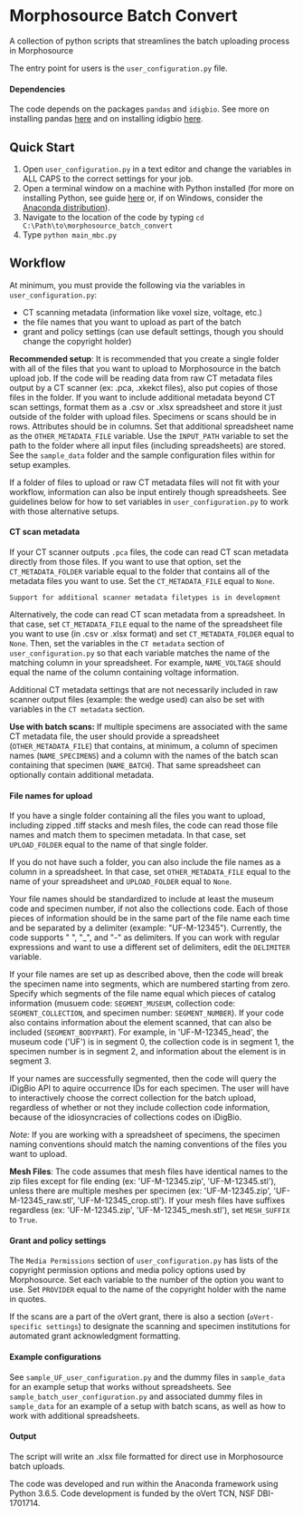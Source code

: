 # Morphosource Batch Convert
A collection of python scripts that streamlines the batch uploading process in Morphosource

The entry point for users is the `user_configuration.py` file.

#### Dependencies
The code depends on the packages `pandas` and `idigbio`. See more on installing pandas [here](https://pandas.pydata.org/pandas-docs/stable/install.html) and on installing idigbio [here](https://pypi.org/project/idigbio/). 

## Quick Start

1. Open `user_configuration.py` in a text editor and change the variables in ALL CAPS to the correct settings for your job.
2. Open a terminal window on a machine with Python installed (for more on installing Python, see guide [here](https://realpython.com/installing-python/) or, if on Windows, consider the [Anaconda distribution](https://docs.anaconda.com/anaconda/install/windows)).
3. Navigate to the location of the code by typing `cd C:\Path\to\morphosource_batch_convert`
4. Type `python main_mbc.py`

## Workflow
At minimum, you must provide the following via the variables in `user_configuration.py`:

* CT scanning metadata (information like voxel size, voltage, etc.)
* the file names that you want to upload as part of the batch
* grant and policy settings (can use default settings, though you should change the copyright holder)

**Recommended setup**: It is recommended that you create a single folder with all of the files that you want to upload to Morphosource in the batch upload job. If the code will be reading data from raw CT metadata files output by a CT scanner (ex: .pca, .xkekct files), also put copies of those files in the folder. If you want to include additional metadata beyond CT scan settings, format them as a .csv or .xlsx spreadsheet and store it just outside of the folder with upload files. Specimens or scans should be in rows. Attributes should be in columns. Set that additional spreadsheet name as the `OTHER_METADATA_FILE` variable. Use the `INPUT_PATH` variable to set the path to the folder where all input files (including spreadsheets) are stored. See the `sample_data` folder and the sample configuration files within for setup examples.

If a folder of files to upload or raw CT metadata files will not fit with your workflow, information can also be input entirely though spreadsheets. See guidelines below for how to set variables in `user_configuration.py` to  work with those alternative setups.

#### CT scan metadata
If your CT scanner outputs `.pca` files, the code can read CT scan metadata directly from those files. If you want to use that option, set the `CT_METADATA_FOLDER` variable equal to the folder that contains all of the metadata files you want to use. Set the `CT_METADATA_FILE` equal to `None`. 

    Support for additional scanner metadata filetypes is in development

Alternatively, the code can read CT scan metadata from a spreadsheet. In that case, set `CT_METADATA_FILE` equal to the name of the spreadsheet file you want to use (in .csv or .xlsx format) and set `CT_METADATA_FOLDER` equal to `None`. Then, set the variables in the `CT metadata` section of `user_configuration.py` so that each variable matches the name of the matching column in your spreadsheet. For example, `NAME_VOLTAGE` should equal the name of the column containing voltage information. 

Additional CT metadata settings that are not necessarily included in raw scanner output files (example: the wedge used) can also be set with variables in the `CT metadata` section.

**Use with batch scans:** If multiple specimens are associated with the same CT metadata file, the user should provide a spreadsheet (`OTHER_METADATA_FILE`) that contains, at minimum, a column of specimen names (`NAME_SPECIMENS`) and a column with the names of the batch scan containing that specimen (`NAME_BATCH`). That same spreadsheet can optionally contain additional metadata. 

#### File names for upload
If you have a single folder containing all the files you want to upload, including  zipped .tiff stacks and mesh files, the code can read those file names and match them to specimen metadata. In that case, set `UPLOAD_FOLDER` equal to the name of that single folder.

If you do not have such a folder, you can also include the file names as a column in a spreadsheet. In that case, set `OTHER_METADATA_FILE` equal to the name of your spreadsheet and `UPLOAD_FOLDER` equal to `None`.

Your file names should be standardized to include at least the museum code and specimen number, if not also the collections code. Each of those pieces of information should be in the same part of the file name each time and be separated by a delimiter (example: "UF-M-12345"). Currently, the code supports " ", "_", and "-" as delimiters. If you can work with regular expressions and want to use a different set of delimiters, edit the `DELIMITER` variable. 

If your file names are set up as described above, then the code will break the specimen name into segments, which are numbered starting from zero. Specify which segments of the file name equal which pieces of catalog information (musuem code: `SEGMENT_MUSEUM`, collection code: `SEGMENT_COLLECTION`, and specimen number: `SEGMENT_NUMBER`). If your code also contains information about the element scanned, that can also be included (`SEGMENT_BODYPART`). For example, in 'UF-M-12345_head', the museum code ('UF') is in segment 0, the collection code is in segment 1, the specimen number is in segment 2, and information about the element is in segment 3.

If your names are successfully segmented, then the code will query the iDigBio API to aquire occurrence IDs for each specimen. The user will have to interactively choose the correct collection for the batch upload, regardless of whether or not they include collection code information, because of the idiosyncracies of collections codes on iDigBio.

_Note:_ If you are working with a spreadsheet of specimens, the specimen naming conventions should match the naming conventions of the files you want to upload.  

**Mesh Files**: The code assumes that mesh files have identical names to the zip files except for file ending (ex: 'UF-M-12345.zip', 'UF-M-12345.stl'), unless there are multiple meshes per specimen (ex: 'UF-M-12345.zip', 'UF-M-12345_raw.stl', 'UF-M-12345_crop.stl'). If your mesh files have suffixes regardless (ex: 'UF-M-12345.zip', 'UF-M-12345_mesh.stl'), set `MESH_SUFFIX` to `True`.

#### Grant and policy settings
The `Media Permissions` section of `user_configuration.py` has lists of the copyright permission options and media policy options used by Morphosource. Set each variable to the number of the option you want to use. Set `PROVIDER` equal to the name of the copyright holder with the name in quotes. 

If the scans are a part of the oVert grant, there is also a section (`oVert-specific settings`) to designate the scanning and specimen institutions for automated grant acknowledgment formatting. 

#### Example configurations
See `sample_UF_user_configuration.py` and the dummy files in `sample_data` for an example setup that works without spreadsheets. See `sample_batch_user_configuration.py` and associated dummy files in `sample_data` for an example of a setup with batch scans, as well as how to work with additional spreadsheets.

#### Output 
The script will write an .xlsx file formatted for direct use in Morphosource batch uploads.  

 The code was developed and run within the Anaconda framework using Python 3.6.5. Code development is funded by the oVert TCN, NSF DBI-1701714. 